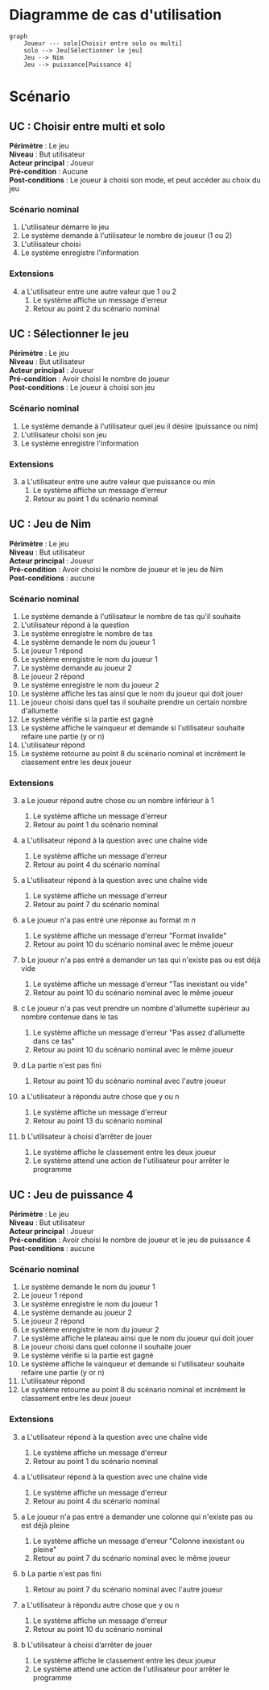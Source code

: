 # Diagramme de cas d'utilisation

```mermaid
graph
    Joueur --- solo[Choisir entre solo ou multi]
    solo --> Jeu[Sélectionner le jeu]
    Jeu --> Nim
    Jeu --> puissance[Puissance 4]
```

# Scénario

## **UC : Choisir entre multi et solo**
**Périmètre** : Le jeu <br>
**Niveau** : But utilisateur <br>
**Acteur principal** : Joueur<br>
**Pré-condition** : Aucune<br>
**Post-conditions** : Le joueur à choisi son mode, et peut accéder au choix du jeu

### Scénario nominal

1. L'utilisateur démarre le jeu
2. Le système demande à l'utilisateur le nombre de joueur (1 ou 2)
3. L'utilisateur choisi
4. Le système enregistre l'information

### Extensions

4. a L'utilisateur entre une autre valeur que 1 ou 2
    1. Le système affiche un message d'erreur
    2. Retour au point 2 du scénario nominal




## **UC : Sélectionner le jeu**
**Périmètre** : Le jeu <br>
**Niveau** : But utilisateur <br>
**Acteur principal** : Joueur<br>
**Pré-condition** : Avoir choisi le nombre de joueur<br>
**Post-conditions** : Le joueur à choisi son jeu

### Scénario nominal

1. Le système demande à l'utilisateur quel jeu il désire (puissance ou nim)
2. L'utilisateur choisi son jeu
3. Le système enregistre l'information

### Extensions

3. a L'utilisateur entre une autre valeur que puissance ou min
    1. Le système affiche un message d'erreur 
    2. Retour au point 1 du scénario nominal





## **UC : Jeu de Nim**
**Périmètre** : Le jeu <br>
**Niveau** : But utilisateur <br>
**Acteur principal** : Joueur<br>
**Pré-condition** : Avoir choisi le nombre de joueur et le jeu de Nim<br>
**Post-conditions** : aucune

### Scénario nominal

1. Le système demande à l'utilisateur le nombre de tas qu'il souhaite
2. L'utilisateur répond à la question
3. Le système enregistre le nombre de tas
4. Le système demande le nom du joueur 1
5. Le joueur 1 répond
6. Le système enregistre le nom du joueur 1
7. Le système demande au joueur 2
8. Le joueur 2 répond
9. Le système enregistre le nom du joueur 2
10. Le système affiche les tas ainsi que le nom du joueur qui doit jouer
11. Le joueur choisi dans quel tas il souhaite prendre un certain nombre d'allumette 
12. Le système vérifie si la partie est gagné
13. Le système affiche le vainqueur et demande si l'utilisateur souhaite refaire une partie (y or n)
14. L'utilisateur répond
15. Le système retourne au point 8 du scénario nominal et incrément le classement entre les deux joueur


### Extensions

3. a Le joueur répond autre chose ou un nombre inférieur à 1
    1. Le système affiche un message d'erreur
    2. Retour au point 1 du scénario nominal

6. a L'utilisateur répond à la question avec une chaîne vide
    1. Le système affiche un message d'erreur
    2. Retour au point 4 du scénario nominal

9. a L'utilisateur répond à la question avec une chaîne vide
    1. Le système affiche un message d'erreur
    2. Retour au point 7 du scénario nominal

12. a Le joueur n'a pas entré une réponse au format $m\ n$
    1. Le système affiche un message d'erreur "Format invalide"
    2. Retour au point 10 du scénario nominal avec le même joueur

12. b Le joueur n'a pas entré a demander un tas qui n'existe pas ou est déjà vide
    1. Le système affiche un message d'erreur "Tas inexistant ou vide"
    2. Retour au point 10 du scénario nominal avec le même joueur

12. c Le joueur n'a pas veut prendre un nombre d'allumette supérieur au nombre contenue dans le tas
    1. Le système affiche un message d'erreur "Pas assez d'allumette dans ce tas"
    2. Retour au point 10 du scénario nominal avec le même joueur

12. d La partie n'est pas fini 
    1. Retour au point 10 du scénario nominal avec l'autre joueur

15. a L'utilisateur à répondu autre chose que y ou n
    1. Le système affiche un message d'erreur
    2. Retour au point 13 du scénario nominal

15. b L'utilisateur à choisi d’arrêter de jouer
    1. Le système affiche le classement entre les deux joueur
    2. Le système attend une action de l'utilisateur pour arrêter le programme




## **UC : Jeu de puissance 4**
**Périmètre** : Le jeu <br>
**Niveau** : But utilisateur <br>
**Acteur principal** : Joueur<br>
**Pré-condition** : Avoir choisi le nombre de joueur et le jeu de puissance 4<br>
**Post-conditions** : aucune

### Scénario nominal

1. Le système demande le nom du joueur 1
2. Le joueur 1 répond
3. Le système enregistre le nom du joueur 1
4. Le système demande au joueur 2
5. Le joueur 2 répond
6. Le système enregistre le nom du joueur 2
7. Le système affiche le plateau ainsi que le nom du joueur qui doit jouer
8. Le joueur choisi dans quel colonne il souhaite jouer
9. Le système vérifie si la partie est gagné
10. Le système affiche le vainqueur et demande si l'utilisateur souhaite refaire une partie (y or n)
11. L'utilisateur répond
12. Le système retourne au point 8 du scénario nominal et incrément le classement entre les deux joueur


### Extensions

3. a L'utilisateur répond à la question avec une chaîne vide
    1. Le système affiche un message d'erreur
    2. Retour au point 1 du scénario nominal

6. a L'utilisateur répond à la question avec une chaîne vide
    1. Le système affiche un message d'erreur
    2. Retour au point 4 du scénario nominal

9. a Le joueur n'a pas entré a demander une colonne qui n'existe pas ou est déjà pleine
    1. Le système affiche un message d'erreur "Colonne inexistant ou pleine"
    2. Retour au point 7 du scénario nominal avec le même joueur

9. b La partie n'est pas fini 
    1. Retour au point 7 du scénario nominal avec l'autre joueur

12. a L'utilisateur à répondu autre chose que y ou n
    1. Le système affiche un message d'erreur
    2. Retour au point 10 du scénario nominal

12. b L'utilisateur à choisi d’arrêter de jouer
    1. Le système affiche le classement entre les deux joueur
    2. Le système attend une action de l'utilisateur pour arrêter le programme

